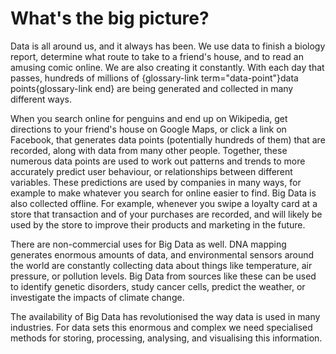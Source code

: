 # What's the big picture?

Data is all around us, and it always has been. We use data to finish a biology report, determine what route to take to a friend's house, and to read an amusing comic online. We are also creating it constantly. With each day that passes, hundreds of millions of {glossary-link term="data-point"}data points{glossary-link end} are being generated and collected in many different ways.

When you search online for penguins and end up on Wikipedia, get directions to your friend's house on Google Maps, or click a link on Facebook, that generates data points (potentially hundreds of them) that are recorded, along with data from many other people. Together, these numerous data points are used to work out patterns and trends to more accurately predict user behaviour, or relationships between different variables. These predictions are used by companies in many ways, for example to make whatever you search for online easier to find. Big Data is also collected offline. For example, whenever you swipe a loyalty card at a store that transaction and of your purchases are recorded, and will likely be used by the store to improve their products and marketing in the future.

There are non-commercial uses for Big Data as well. DNA mapping generates enormous amounts of data, and environmental sensors around the world are constantly collecting data about things like temperature, air pressure, or pollution levels. Big Data from sources like these can be used to identify genetic disorders, study cancer cells, predict the weather, or investigate the impacts of climate change.

The availability of Big Data has revolutionised the way data is used in many industries.
For data sets this enormous and complex we need specialised methods for storing, processing, analysing, and visualising this information.
